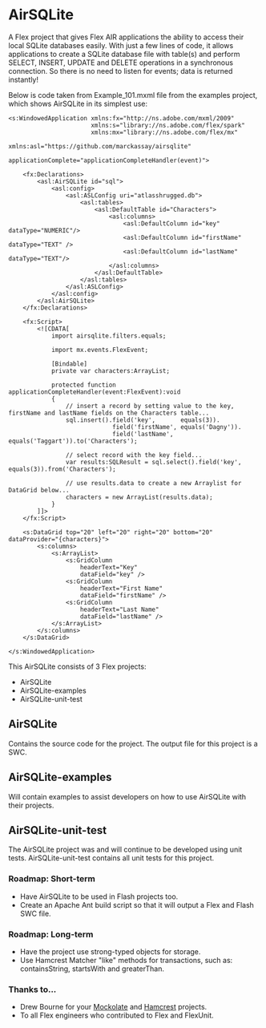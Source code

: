 # AirSQLite

A Flex project that gives Flex AIR applications the ability to access their local SQLite databases easily.  With just a few lines of code, it allows applications to create a SQLite database file with table(s) and perform SELECT, INSERT, UPDATE and DELETE operations in a synchronous connection.  So there is no need to listen for events; data is returned instantly!   

Below is code taken from Example_101.mxml file from the examples project, which shows AirSQLite in its simplest use:

	<s:WindowedApplication xmlns:fx="http://ns.adobe.com/mxml/2009" 
						   xmlns:s="library://ns.adobe.com/flex/spark" 
						   xmlns:mx="library://ns.adobe.com/flex/mx" 
						   xmlns:asl="https://github.com/marckassay/airsqlite"
						   applicationComplete="applicationCompleteHandler(event)">
		
		<fx:Declarations>
			<asl:AirSQLite id="sql">
				<asl:config>
					<asl:ASLConfig uri="atlasshrugged.db">
						<asl:tables>
							<asl:DefaultTable id="Characters">
								<asl:columns>
									<asl:DefaultColumn id="key"			dataType="NUMERIC"/>
									<asl:DefaultColumn id="firstName"	dataType="TEXT" />
									<asl:DefaultColumn id="lastName"	dataType="TEXT"/>
								</asl:columns>
							</asl:DefaultTable>
						</asl:tables>
					</asl:ASLConfig>
				</asl:config>
			</asl:AirSQLite>
		</fx:Declarations>
		
		<fx:Script>
			<![CDATA[
				import airsqlite.filters.equals;
				
				import mx.events.FlexEvent;
				
				[Bindable]
				private var characters:ArrayList;
				
				protected function applicationCompleteHandler(event:FlexEvent):void
				{
					// insert a record by setting value to the key, firstName and lastName fields on the Characters table... 
					sql.insert().field('key',		equals(3)).
								 field('firstName',	equals('Dagny')).
								 field('lastName',	equals('Taggart')).to('Characters');
					
					// select record with the key field...
					var results:SQLResult = sql.select().field('key', equals(3)).from('Characters');
					
					// use results.data to create a new Arraylist for DataGrid below...
					characters = new ArrayList(results.data);
				}
			]]>
		</fx:Script>
		
		<s:DataGrid top="20" left="20" right="20" bottom="20" dataProvider="{characters}">
			<s:columns>
				<s:ArrayList>
					<s:GridColumn
						headerText="Key"
						dataField="key" />
					<s:GridColumn
						headerText="First Name"
						dataField="firstName" />
					<s:GridColumn
						headerText="Last Name"
						dataField="lastName" />
				</s:ArrayList>
			</s:columns>
		</s:DataGrid>
		
	</s:WindowedApplication>

This AirSQLite consists of 3 Flex projects:

* AirSQLite
* AirSQLite-examples
* AirSQLite-unit-test

## AirSQLite

Contains the source code for the project.  The output file for this project is a SWC.

## AirSQLite-examples

Will contain examples to assist developers on how to use AirSQLite with their projects.

## AirSQLite-unit-test

The AirSQLite project was and will continue to be developed using unit tests.  AirSQLite-unit-test contains all unit tests for this project.

### Roadmap: Short-term
* Have AirSQLite to be used in Flash projects too.
* Create an Apache Ant build script so that it will output a Flex and Flash SWC file.

### Roadmap: Long-term
* Have the project use strong-typed objects for storage.
* Use Hamcrest Matcher "like" methods for transactions, such as: containsString, startsWith and greaterThan. 
 
### Thanks to...
* Drew Bourne for your [Mockolate](https://github.com/drewbourne/mockolate) and [Hamcrest](https://github.com/drewbourne/hamcrest-as3) projects.
* To all Flex engineers who contributed to Flex and FlexUnit.